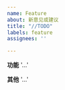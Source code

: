 ```yaml
---
name: Feature
about: 新意见或建议
title: "//TODO"
labels: feature
assignees: ''

---
```


**功能**
'...'

**其他**
'...'
